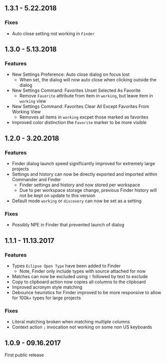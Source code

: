 ## 1.3.1 - 5.22.2018
### Fixes
- Auto close setting not working in `Finder`
## 1.3.0 - 5.13.2018
### Features
- New Settings Preference: Auto close dialog on focus lost
    - When set, the dialog will now auto close when clicking outside the dialog
- New Settings Command: Favorites Unset Selected As Favorite
    - Remove `Favorite` attribute from item in `working`, but leave item in `working` view
- New Settings Command: Favorites Clear All Except Favorites From Working View
    - Removes all items in `working` excpet those marked as favorites
- Improved color distinction the `Favorite` marker to be more visible
## 1.2.0 - 3.20.2018
### Features
- Finder dialog launch speed significantly improved for extremely large projects
- Settings and history can now be directly exported and imported within Commander and Finder 
    - Finder settings and history and now stored per workspace
    - Due to per workspace storage change, previous Finder history will not be kept on update to this version
- Default mode `working` or `discovery` can now be set as a setting
### Fixes
- Possibly NPE in Finder that prevented launch of dialog
## 1.1.1 - 11.13.2017
### Features
- Types `Eclipse Open Type` have been added to Finder
    - Note, Finder only include types with source attached for now
- Matches can now be excluded using `!` followed by text to exclude
- Copy to clipboard action now copies all columns to the clipboard
- Improved acronym style matching
- Debounce heuristics for Finder improved to be more responsive to allow for 100k+ types for large projects
### Fixes
- Literal matching broken when matching multiple columns
- Context action `;` invocation not working on some non US keyboards
## 1.0.9 - 09.16.2017
First public release
